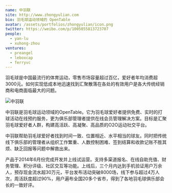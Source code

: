 ```yaml
---
name: 中羽联
site: http://www.zhongyulian.com
bio: 羽毛球运动领域的 OpenTable
avatar: /assets/portfolios/zhongyulian/icon.png
twitter: https://weibo.com/p/1005055813723707
people:
  - yan-lu
  - xuhong-zhou
ventures:
  - preangel
  - leboxcap
  - ferryvc
---
```


羽毛球是中国最流行的体育运动，零售市场容量超过百亿，爱好者年均消费超3000元。如何实现低成本地迅速找到汇聚散落在各处的有效用户是各大传统经销商和电商面临最大的问题。

![中羽联](/assets/portfolios/zhongyulian/intro.jpg)

中羽联是羽毛球运动领域的OpenTable。它为羽毛球爱好者提供免费、实时的打球活动在线预约服务，更为俱乐部管理者提供在线会员管理解决方案。目标是汇聚羽毛球爱好者人群，构建高活跃、高凝聚、高品质的O2O运动社交平台。

中羽联帮助羽毛球爱好者找到时间一致、位置相近、水平相当的球友。同时把传统线下俱乐部的管理者从组织工作繁重、人数控制困难、签到结算和收款记账不胜其烦、缺乏回报等问题中解救出来。

产品于2014年6月份完成开发并上线试运营。支持多渠道报名、在线自助充值、财务管理、积分评级、社区交互等功能。上线后，三个月内达到手机验证用户万余人，预存现金流水超30万元，平台发布活动突破8000场，线下参与超过4万人次，周活跃度超过90%，用户遍布全国20多个省市，得到了各地羽毛球俱乐部会长的一致好评。
